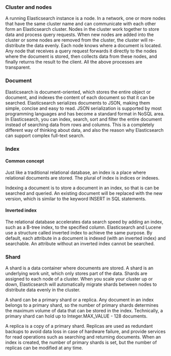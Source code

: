 ### Cluster and nodes
A running Elasticsearch instance is a node. In a network, one or more nodes that have the same cluster name and can communicate with each other form an Elasticsearch cluster. Nodes in the cluster work together to store data and process query requests. When new nodes are added into the cluster or some nodes are removed from the cluster, the cluster will re-distribute the data evenly. Each node knows where a document is located. Any node that receives a query request forwards it directly to the nodes where the document is stored, then collects data from these nodes, and finally returns the result to the client. All the above processes are transparent.

### Document
Elasticsearch is document-oriented, which stores the entire object or document, and indexes the content of each document so that it can be searched. Elasticsearch serializes documents to JSON, making them simple, concise and easy to read. JSON serialization is supported by most programming languages and has become a standard format in NoSQL area. In Elasticsearch, you can index, search, sort and filter the entire document instead of searching data from rows and columns. This is a completely different way of thinking about data, and also the reason why Elasticsearch can support complex full-text search.

### Index
#### Common concept
Just like a traditional relational database, an index is a place where relational documents are stored. The plural of index is indices or indexes.

Indexing a document is to store a document in an index, so that is can be searched and queried. An existing document will be replaced with the new version, which is similar to the keyword INSERT in SQL statements.

#### Inverted index
The relational database accelerates data search speed by adding an index, such as a B-tree index, to the specified column. Elasticsearch and Lucene use a structure called inverted index to achieve the same purpose. By default, each attribute in a document is indexed (with an inverted index) and searchable. An attribute without an inverted index cannot be searched.

### Shard
A shard is a data container where documents are stored. A shard is an underlying work unit, which only stores part of the data. Shards are assigned to each node of a cluster. When you scale your cluster up or down, Elasticsearch will automatically migrate shards between nodes to distribute data evenly in the cluster.

A shard can be a primary shard or a replica. Any document in an index belongs to a primary shard, so the number of primary shards determines the maximum volume of data that can be stored in the index. Technically, a primary shard can hold up to Integer.MAX_VALUE - 128 documents.

A replica is a copy of a primary shard. Replicas are used as redundant backups to avoid data loss in case of hardware failure, and provide services for read operations such as searching and returning documents. When an index is created, the number of primary shards is set, but the number of replicas can be modified at any time.


